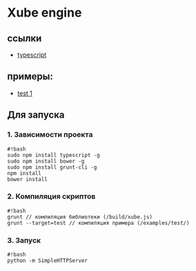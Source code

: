 # Xube engine

## ссылки

* [typescript](http://www.typescriptlang.org/)

## примеры:

* [test 1](http://ewgenius.github.io/xube-typescript/examples/test/)

## Для запуска

### 1. Зависимости проекта
```
#!bash
sudo npm install typescript -g
sudo npm install bower -g
sudo npm install grunt-cli -g
npm install
bower install

```

### 2. Компиляция скриптов
```
#!bash
grunt // компиляция библиотеки (/build/xube.js)
grunt --target=test // компиляция примера (/examples/test/)

```

### 3. Запуск
```
#!bash
python -m SimpleHTTPServer

```